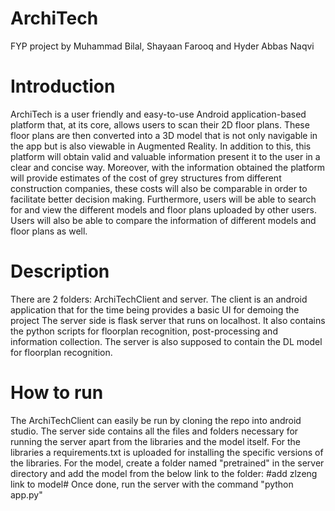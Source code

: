 # ArchiTech
 FYP project by Muhammad Bilal, Shayaan Farooq and Hyder Abbas Naqvi
 
# Introduction
ArchiTech is a user friendly and easy-to-use Android application-based platform that, at its core, allows users to scan their 2D floor plans. These floor plans are then converted into a 3D model that is not only navigable in the app but is also viewable in Augmented Reality. In addition to this, this platform will obtain valid and valuable information present it to the user in a clear and concise way.
Moreover, with the information obtained the platform will provide estimates of the cost of grey structures from different construction companies, these costs will also be comparable in order to facilitate better decision making. Furthermore, users will be able to search for and view the different models and floor plans uploaded by other users. Users will also be able to compare the information of different models and floor plans as well.

# Description
There are 2 folders: ArchiTechClient and server. 
The client is an android application that for the time being provides a basic UI for demoing the project
The server side is flask server that runs on localhost. It also contains the python scripts for floorplan recognition, post-processing and information collection. The server is also supposed to contain the DL model for floorplan recognition.

# How to run
The ArchiTechClient can easily be run by cloning the repo into android studio.
The server side contains all the files and folders necessary for running the server apart from the libraries and the model itself. For the libraries a requirements.txt is uploaded for installing the specific versions of the libraries. For the model, create a folder named "pretrained" in the server directory and add the model from the below link to the folder:
#add zlzeng link to model#
 Once done, run the server with the command
 "python app.py"
 
 
